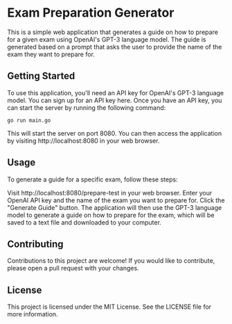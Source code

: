 # Exam Preparation Generator
This is a simple web application that generates a guide on how to prepare for a given exam using OpenAI's GPT-3 language model. The guide is generated based on a prompt that asks the user to provide the name of the exam they want to prepare for.

## Getting Started
To use this application, you'll need an API key for OpenAI's GPT-3 language model. You can sign up for an API key here. Once you have an API key, you can start the server by running the following command:

```
go run main.go
```

This will start the server on port 8080. You can then access the application by visiting http://localhost:8080 in your web browser.

## Usage
To generate a guide for a specific exam, follow these steps:

Visit http://localhost:8080/prepare-test in your web browser.
Enter your OpenAI API key and the name of the exam you want to prepare for.
Click the "Generate Guide" button.
The application will then use the GPT-3 language model to generate a guide on how to prepare for the exam, which will be saved to a text file and downloaded to your computer.

## Contributing
Contributions to this project are welcome! If you would like to contribute, please open a pull request with your changes.

## License
This project is licensed under the MIT License. See the LICENSE file for more information.